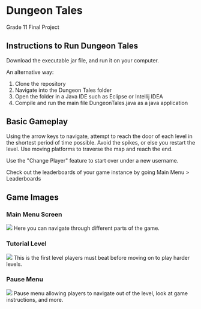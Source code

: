 # Dungeon Tales
Grade 11 Final Project

<h2>Instructions to Run Dungeon Tales</h2>
<p>Download the executable jar file, and run it on your computer.</p>
  
<p>An alternative way:</p>
<ol>
<li>Clone the repository</li>
<li>Navigate into the Dungeon Tales folder</li>
<li>Open the folder in a Java IDE such as Eclipse or Intellij IDEA</li>
<li>Compile and run the main file DungeonTales.java as a java application</li>
</ol>

<h2>Basic Gameplay</h2>
<p>Using the arrow keys to navigate, attempt to reach the door of each level in the shortest period of time possible.
Avoid the spikes, or else you restart the level. Use moving platforms to traverse the map and reach the end.

Use the "Change Player" feature to start over under a new username.

Check out the leaderboards of your game instance by going Main Menu > Leaderboards</p>

<h2>Game Images</h2>

<h3>Main Menu Screen</h3>
<img src="https://i.imgur.com/q2G62ct.png?1"/>
Here you can navigate through different parts of the game.

<h3>Tutorial Level</h3>
<img src="https://i.imgur.com/ZbKz07V.png?1"/>
This is the first level players must beat before moving on to play harder levels.

<h3>Pause Menu</h3>
<img src="https://i.imgur.com/KXApuNm.png?1"/>
Pause menu allowing players to navigate out of the level, look at game instructions, and more.
